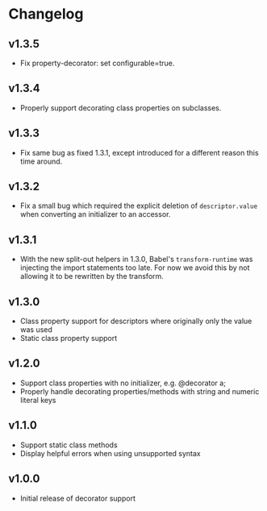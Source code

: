 
# Changelog

## v1.3.5

* Fix property-decorator: set configurable=true.

## v1.3.4

* Properly support decorating class properties on subclasses.

## v1.3.3

* Fix same bug as fixed 1.3.1, except introduced for a different reason this time around.

## v1.3.2

* Fix a small bug which required the explicit deletion of `descriptor.value` when converting an initializer to an accessor.

## v1.3.1

* With the new split-out helpers in 1.3.0, Babel's `transform-runtime` was injecting the import statements too late. For now we avoid this by not allowing it to be rewritten by the transform.

## v1.3.0

* Class property support for descriptors where originally only the value was used
* Static class property support

## v1.2.0

* Support class properties with no initializer, e.g. @decorator a;
* Properly handle decorating properties/methods with string and numeric literal keys

## v1.1.0

* Support static class methods
* Display helpful errors when using unsupported syntax

## v1.0.0

* Initial release of decorator support
